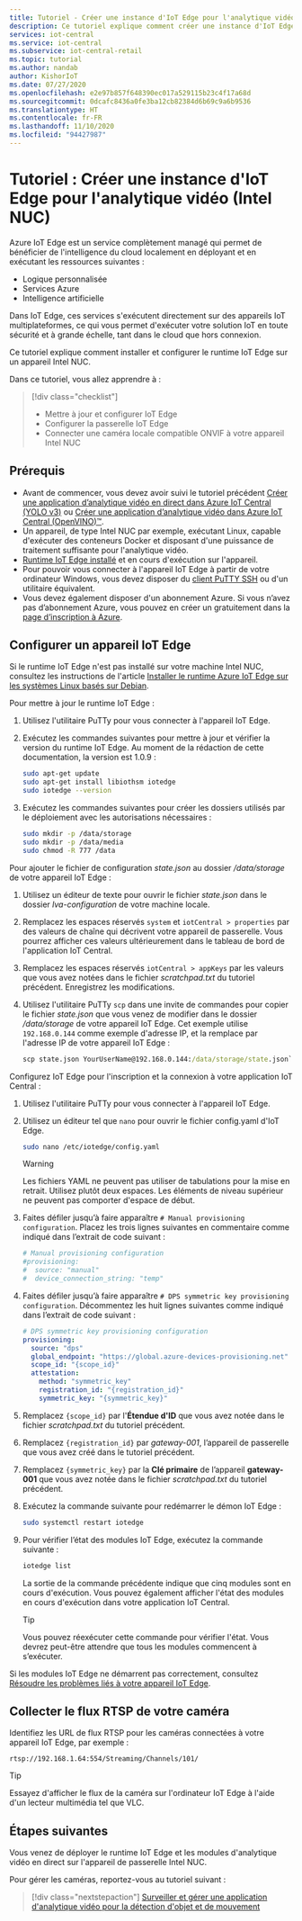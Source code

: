 ```yaml
---
title: Tutoriel - Créer une instance d'IoT Edge pour l'analytique vidéo dans Azure IoT Central (Intel NUC)
description: Ce tutoriel explique comment créer une instance d'IoT Edge pour l'analytique vidéo afin de l'utiliser avec le modèle d'application d'analytique vidéo pour la détection d'objet et de mouvement.
services: iot-central
ms.service: iot-central
ms.subservice: iot-central-retail
ms.topic: tutorial
ms.author: nandab
author: KishorIoT
ms.date: 07/27/2020
ms.openlocfilehash: e2e97b857f648390ec017a529115b23c4f17a68d
ms.sourcegitcommit: 0dcafc8436a0fe3ba12cb82384d6b69c9a6b9536
ms.translationtype: HT
ms.contentlocale: fr-FR
ms.lasthandoff: 11/10/2020
ms.locfileid: "94427987"
---
```

# <a name="tutorial-create-an-iot-edge-instance-for-video-analytics-intel-nuc"></a>Tutoriel : Créer une instance d'IoT Edge pour l'analytique vidéo (Intel NUC)

Azure IoT Edge est un service complètement managé qui permet de bénéficier de l'intelligence du cloud localement en déployant et en exécutant les ressources suivantes :

* Logique personnalisée
* Services Azure
* Intelligence artificielle

Dans IoT Edge, ces services s'exécutent directement sur des appareils IoT multiplateformes, ce qui vous permet d'exécuter votre solution IoT en toute sécurité et à grande échelle, tant dans le cloud que hors connexion.

Ce tutoriel explique comment installer et configurer le runtime IoT Edge sur un appareil Intel NUC.

Dans ce tutoriel, vous allez apprendre à :
> [!div class="checklist"]
> * Mettre à jour et configurer IoT Edge
> * Configurer la passerelle IoT Edge
> * Connecter une caméra locale compatible ONVIF à votre appareil Intel NUC

## <a name="prerequisites"></a>Prérequis

* Avant de commencer, vous devez avoir suivi le tutoriel précédent [Créer une application d’analytique vidéo en direct dans Azure IoT Central (YOLO v3)](./tutorial-video-analytics-create-app-yolo-v3.md) ou [Créer une application d’analytique vidéo dans Azure IoT Central (OpenVINO)&trade;](tutorial-video-analytics-create-app-openvino.md).
* Un appareil, de type Intel NUC par exemple, exécutant Linux, capable d'exécuter des conteneurs Docker et disposant d'une puissance de traitement suffisante pour l'analytique vidéo.
* [Runtime IoT Edge installé](../../iot-edge/how-to-install-iot-edge.md) et en cours d'exécution sur l'appareil.
* Pour pouvoir vous connecter à l'appareil IoT Edge à partir de votre ordinateur Windows, vous devez disposer du [client PuTTY SSH](https://www.chiark.greenend.org.uk/~sgtatham/putty/latest.html) ou d'un utilitaire équivalent.
* Vous devez également disposer d'un abonnement Azure. Si vous n’avez pas d’abonnement Azure, vous pouvez en créer un gratuitement dans la [page d’inscription à Azure](https://aka.ms/createazuresubscription).

## <a name="configure-the-iot-edge-device"></a>Configurer un appareil IoT Edge

Si le runtime IoT Edge n'est pas installé sur votre machine Intel NUC, consultez les instructions de l'article [Installer le runtime Azure IoT Edge sur les systèmes Linux basés sur Debian](../../iot-edge/how-to-install-iot-edge.md).

Pour mettre à jour le runtime IoT Edge :

1. Utilisez l'utilitaire PuTTy pour vous connecter à l'appareil IoT Edge.

1. Exécutez les commandes suivantes pour mettre à jour et vérifier la version du runtime IoT Edge. Au moment de la rédaction de cette documentation, la version est 1.0.9 :

    ```bash
    sudo apt-get update
    sudo apt-get install libiothsm iotedge
    sudo iotedge --version
    ```

1. Exécutez les commandes suivantes pour créer les dossiers utilisés par le déploiement avec les autorisations nécessaires :

    ```bash
    sudo mkdir -p /data/storage
    sudo mkdir -p /data/media
    sudo chmod -R 777 /data
    ```

Pour ajouter le fichier de configuration *state.json* au dossier */data/storage* de votre appareil IoT Edge :

1. Utilisez un éditeur de texte pour ouvrir le fichier *state.json* dans le dossier *lva-configuration* de votre machine locale.

1. Remplacez les espaces réservés `system` et `iotCentral > properties` par des valeurs de chaîne qui décrivent votre appareil de passerelle. Vous pourrez afficher ces valeurs ultérieurement dans le tableau de bord de l'application IoT Central.

1. Remplacez les espaces réservés `iotCentral > appKeys` par les valeurs que vous avez notées dans le fichier *scratchpad.txt* du tutoriel précédent. Enregistrez les modifications.

1. Utilisez l'utilitaire PuTTy `scp` dans une invite de commandes pour copier le fichier *state.json* que vous venez de modifier dans le dossier */data/storage* de votre appareil IoT Edge. Cet exemple utilise `192.168.0.144` comme exemple d'adresse IP, et la remplace par l'adresse IP de votre appareil IoT Edge :

    ```cmd
    scp state.json YourUserName@192.168.0.144:/data/storage/state.json`
    ```

Configurez IoT Edge pour l'inscription et la connexion à votre application IoT Central :

1. Utilisez l'utilitaire PuTTy pour vous connecter à l'appareil IoT Edge.

1. Utilisez un éditeur tel que `nano` pour ouvrir le fichier config.yaml d'IoT Edge.

    ```bash
    sudo nano /etc/iotedge/config.yaml
    ```

    > [!WARNING]
    > Les fichiers YAML ne peuvent pas utiliser de tabulations pour la mise en retrait. Utilisez plutôt deux espaces. Les éléments de niveau supérieur ne peuvent pas comporter d'espace de début.

1. Faites défiler jusqu’à faire apparaître `# Manual provisioning configuration`. Placez les trois lignes suivantes en commentaire comme indiqué dans l’extrait de code suivant :

    ```yaml
    # Manual provisioning configuration
    #provisioning:
    #  source: "manual"
    #  device_connection_string: "temp"
    ```

1. Faites défiler jusqu’à faire apparaître `# DPS symmetric key provisioning configuration`. Décommentez les huit lignes suivantes comme indiqué dans l’extrait de code suivant :

    ```yaml
    # DPS symmetric key provisioning configuration
    provisioning:
      source: "dps"
      global_endpoint: "https://global.azure-devices-provisioning.net"
      scope_id: "{scope_id}"
      attestation:
        method: "symmetric_key"
        registration_id: "{registration_id}"
        symmetric_key: "{symmetric_key}"
    ```

1. Remplacez `{scope_id}` par l'**Étendue d'ID** que vous avez notée dans le fichier *scratchpad.txt* du tutoriel précédent.

1. Remplacez `{registration_id}` par *gateway-001*, l’appareil de passerelle que vous avez créé dans le tutoriel précédent.

1. Remplacez `{symmetric_key}` par la **Clé primaire** de l’appareil **gateway-001** que vous avez notée dans le fichier *scratchpad.txt* du tutoriel précédent.

1. Exécutez la commande suivante pour redémarrer le démon IoT Edge :

    ```bash
    sudo systemctl restart iotedge
    ```

1. Pour vérifier l’état des modules IoT Edge, exécutez la commande suivante :

    ```bash
    iotedge list
    ```

    La sortie de la commande précédente indique que cinq modules sont en cours d'exécution. Vous pouvez également afficher l'état des modules en cours d'exécution dans votre application IoT Central.

    > [!TIP]
    > Vous pouvez réexécuter cette commande pour vérifier l'état. Vous devrez peut-être attendre que tous les modules commencent à s’exécuter.

Si les modules IoT Edge ne démarrent pas correctement, consultez [Résoudre les problèmes liés à votre appareil IoT Edge](../../iot-edge/troubleshoot.md).

## <a name="collect-the-rtsp-stream-from-your-camera"></a>Collecter le flux RTSP de votre caméra

Identifiez les URL de flux RTSP pour les caméras connectées à votre appareil IoT Edge, par exemple :

`rtsp://192.168.1.64:554/Streaming/Channels/101/`

> [!TIP]
> Essayez d'afficher le flux de la caméra sur l'ordinateur IoT Edge à l'aide d'un lecteur multimédia tel que VLC.

## <a name="next-steps"></a>Étapes suivantes

Vous venez de déployer le runtime IoT Edge et les modules d'analytique vidéo en direct sur l'appareil de passerelle Intel NUC.

Pour gérer les caméras, reportez-vous au tutoriel suivant :

> [!div class="nextstepaction"]
> [Surveiller et gérer une application d'analytique vidéo pour la détection d'objet et de mouvement](./tutorial-video-analytics-manage.md)